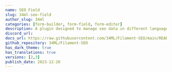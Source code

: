 ```yaml
---
name: SEO Field
slug: 34ml-seo-field
author_slug: 34ml
categories: [form-builder, form-field, form-editor]
description: A plugin designed to manage seo data in different languages.
discord_url: 
docs_url: https://raw.githubusercontent.com/34ML/Filament-SEO/main/README.md
github_repository: 34ML/Filament-SEO
has_dark_theme: true
has_translations: true
versions: [2,3]
publish_date: 2023-12-26
---
```

